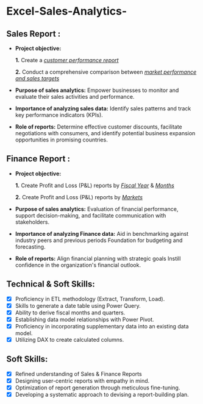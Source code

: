 # Excel-Sales-Analytics-

## Sales Report :


- **Project objective:** 

    **1.** Create a _[customer performance report](https://github.com/Dracarys-045/Excel-Sales-Analytics-/blob/3494fbf42335c918f6632abe9e5c82d3e2ee2c8a/Customer%20Performance%20Report.pdf)_ 

    **2.** Conduct a comprehensive comparison between _[market performance and sales targets](https://github.com/Dracarys-045/Excel-Sales-Analytics-/blob/3494fbf42335c918f6632abe9e5c82d3e2ee2c8a/Market%20Performance%20vs%20Target%20Report.pdf)_

- **Purpose of sales analytics:** Empower businesses to monitor and evaluate their sales activities and performance.

- **Importance of analyzing sales data:** Identify sales patterns and track key performance indicators (KPIs).

- **Role of reports:** Determine effective customer discounts, facilitate negotiations with consumers, and identify potential business expansion opportunities in promising countries.


## Finance Report :

- **Project objective:** 

    **1.** Create Profit and Loss (P&L) reports by _[Fiscal Year](https://github.com/Dracarys-045/Excel-Sales-Analytics-/blob/3494fbf42335c918f6632abe9e5c82d3e2ee2c8a/P%26L%20Statement%20by%20Fiscal%20Year.pdf)_ & _[Months](https://github.com/Dracarys-045/Excel-Sales-Analytics-/blob/3494fbf42335c918f6632abe9e5c82d3e2ee2c8a/P%26L%20Statement%20by%20Months.pdf)_ 

   **2.** Create Profit and Loss (P&L) reports by _[Markets](https://github.com/Dracarys-045/Excel-Sales-Analytics-/blob/3494fbf42335c918f6632abe9e5c82d3e2ee2c8a/P%26L%20Statement%20by%20Markets.pdf)_

- **Purpose of sales analytics:** Evaluation of financial performance, support decision-making, and facilitate communication with stakeholders.

- **Importance of analyzing Finance data:** Aid in benchmarking against industry peers and previous periods Foundation for budgeting and forecasting.

- **Role of reports:** Align financial planning with strategic goals Instill confidence in the organization's financial outlook.


## Technical & Soft Skills:
- [x]	Proficiency in ETL methodology (Extract, Transform, Load).
- [x]	Skills to generate a date table using Power Query.
- [x]	Ability to derive fiscal months and quarters.
- [x]	Establishing data model relationships with Power Pivot.
- [x]	Proficiency in incorporating supplementary data into an existing data model.
- [x]	Utilizing DAX to create calculated columns.

## Soft Skills:
- [x]	Refined understanding of Sales & Finance Reports
- [x]	Designing user-centric reports with empathy in mind.
- [x]	Optimization of report generation through meticulous fine-tuning.
- [x]	Developing a systematic approach to devising a report-building plan.
